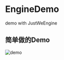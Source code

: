 # EngineDemo
demo with JustWeEngine

## 简单做的Demo  
![demo](https://github.com/lfkdsk/EngineDemo/blob/master/arts/demo.png)

